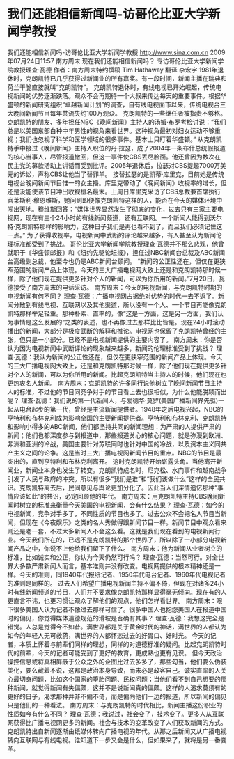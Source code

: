 # 我们还能相信新闻吗-访哥伦比亚大学新闻学教授

我们还能相信新闻吗-访哥伦比亚大学新闻学教授
http://www.sina.com.cn  2009年07月24日11:57  南方周末
现在我们还能相信新闻吗？ 专访哥伦比亚大学新闻学院教授理查·瓦德
作者：南方周末特约撰稿 Tim Hathaway 翻译 李宏宇
1981年退休时，克朗凯特已几乎获得过新闻业的所有嘉奖。有一段时间，新闻主播在瑞典和荷兰干脆直接就叫“克朗凯特”。
克朗凯特退休时，有线电视已开始崛起，传统电视新闻的优势逐渐跌落。观众不会再期待一个大叔来传达每天的重要事件。根据华盛顿的新闻研究组织“卓越新闻计划”的调查，自有线电视面市以来，传统电视台三大晚间新闻节目每年共流失约100万观众。
克朗凯特的一些继任者被指责不够格。克朗凯特的朋友、多年担任NBC《晚间新闻》主持人的汤姆·布罗考检讨说：“我们总是以美国东部白种中年男性的视角来看世界。这种视角最初对妇女运动不够重视；我们也忽视了科学和医学领域的很多事件。基本上只盯着华盛顿。”
从克朗凯特手中接过《晚间新闻》主持人职位的丹·拉瑟，成了2004年一条布什总统假报道的核心当事人，尽管报道撤回，但这一事件使CBS丢尽脸面。他还曾因为数次在民主党的募款活动上讲话而受到批评。2005年退休后，拉瑟对CBS提起7000万美元的诉讼，声称CBS让他当了替罪羊。
接替拉瑟的是凯蒂·库里克，目前她是传统电视台晚间新闻节目惟一的女主播。库里克带动了《晚间新闻》收视率的增长，但还是没能使该节目冲出收视排名最末。上周日库里克采访了CBS总裁兼首席执行官莱斯利·穆恩维斯，她问到即便像克朗凯特这样的人，能否在今天的媒体环境中闯出天地。穆维斯回答：“媒体世界显然发生了彻底的变化，过去只有三家主要电视网，现在有三个24小时的有线新闻频道，还有互联网。一个新闻人能得到沃尔特·克朗凯特那样的影响力，这种日子我们是再也看不到了，而且我们必须记住这一点。”
为了获得收视率，电视新闻中武断的评论越来越多，有人甚至认为新闻伦理标准都受到了挑战。
哥伦比亚大学新闻学院教授理查·瓦德并不那么悲观，他曾就职于《华盛顿邮报》和《纽约先驱论坛报》，担任过NBC新闻台总裁及ABC新闻台高级副总裁，他至今也仍是ABC新闻台顾问。
“新闻的公正性还在，但仅在更狭窄范围的新闻产品上体现。今天的三大广播电视网大致上还是和克朗凯特那时候一样，除了他们现在提供更多针对个人的新闻，可以为你所用的新闻。”7月20日，瓦德接受了南方周末的电话采访。
南方周末：今天的电视新闻，与克朗凯特时期的电视新闻有何不同？
理查·瓦德：广播电视网占据绝对优势的时代一去不返了。新闻分散到有线电视、互联网以及其他渠道，所以没有一个人、一个节目再能像克朗凯特那样举足轻重。那种朴素、直率的，像“这是一方面，这是另一方面，我们认为事情是这么发展的”之类的表述，也不再像过去那样比比皆是。现在24小时滚动播出的新闻，大部分是极度武断的解释和推论。电视网也保留了克朗凯特曾经的主张，但只是一小部分。已经不是电视新闻提供的主要内容了。
南方周末：你是否认为因为电视新闻中武断评论的现象越来越多，新闻的伦理标准受到了挑战？
理查·瓦德：我认为新闻的公正性还在，但仅在更狭窄范围的新闻产品上体现。今天的三大广播电视网大致上，还是和克朗凯特那时候一样，除了他们现在提供更多针对个人的新闻，可以为你所用的新闻。比起克朗凯特当主持人的时候，他们现在也更热衷名人新闻。
南方周末：克朗凯特的许多同行说他树立了晚间新闻节目主持人的标准，不过他的节目同竞争对手的节目看上去也很相似，为什么他能脱颖而出呢？
理查·瓦德：我们说的第一代新闻人，与爱德华·莫罗(美国广播新闻界先驱)一起从电台起步的第一代，曾经是主流新闻提供者。1948年之后电视兴起，NBC的亨特利和布林克利成为影响全国的主要新闻提供者。亨特利和布林克利、克朗凯特和影响小得多的ABC新闻，他们都坚持共同的新闻理想：为严肃的人提供严肃的新闻；他们也都深度参与到报道中，那些报道关心的核心问题，就是弥漫到欧洲、非洲和亚洲的冷战，美国主要针对苏联同时也针对中国的冷战，以及资本主义同共产主义之间的论争。这是当时三大广播电视网新闻节目的重点。NBC的节目是最突出的，直到亨特利和布林克利离开。
这时克朗凯特开始崭露头角。当他离开新闻业，新闻业本身也发生了转变。克朗凯特成名时，尼克松、水门事件和越南战争引发了人民与政府的冲突。所以有很多“我们是谁”和“我们该做什么”这样的全民共识。克朗凯特离去后，民间意见与舆论更加分化了。因此当人们深情追忆那种“事情应该如此”的共识，必定回顾他的年代。
南方周末：用克朗凯特主持CBS晚间新闻时树立的标准来衡量今天美国的电视新闻，会有什么结果？
理查·瓦德：如今的电视新闻，竞争对手多了，不同性质的节目也多了。过去公众不会把名人节目当新闻，但现在《今夜娱乐》之类的名人秀做得跟新闻节目一样。新闻节目中观众看来则还是老一套，不过大多新闻人不会这么看。这就是我们现在看到的电视新闻行业。今天我们所在的，已远不是克朗凯特的那个世界了，所以除了一小部分电视新闻产品之中，你说不上他给我们留下了什么。
南方周末：他为新闻从业者树立的标准，比如诚实和公正，你认为今天仍然可行吗？
理查·瓦德：当然可行。对全世界大多数严肃新闻人而言，基本准则并没有改变。电视网提供的根本精神还是一样。今天的准则，同1940年代报纸记者、1950年代电台记者、1960年代电视记者的准则是同样的。
过去人们希望广播电视新闻主持不偏不倚，但现在对诸多24小时有线新闻频道的节目，人们并不要求像克朗凯特那样显得毫无倾向。现在有的人更直言不讳，也更习惯让观众了解他们的观点，他们怎样看世界。
南方周末：眼下很多美国人认为记者不像过去那样可信了。很多中国人也抱怨美国人在报道中国时的偏见，你觉得媒体道德规范的滑坡是否确有其事？
理查·瓦德：我想这完全是错觉。人总是觉得今不如昔。满世界都是关于黄金时代的神话，满世界的人都认为如今的年轻人无可救药，满世界的人都怀恋过去的好胃口、好时光。
今天的记者，本质上怀着与前辈们同样的理想，同样的对道德标准的疑问。比起克朗凯特时代的前辈，今天的记者可能受到了更好的教育，更成熟也更有见识。
但今天政治操控信息或将真相屏蔽于公众之外的企图比过去多多了，那些勾当，他们要么伪装美化，要么藏着不说，这都是政治本身导致，而未必是政客自己。诚实直率的人关心最切身问题，比如这个国家的堕胎问题、民权问题；当他们看不到自己想要的那种新闻，就觉得新闻有失偏颇，这并不是说新闻真的偏颇。这样的人渴求莫须有的更好的日子，渴求那种并非不偏不倚，而是偏向他们一边的报道，所以新闻的偏见只是他们的一种看法。
南方周末：与克朗凯特的时代相比，新闻主播这份职业的性质如今有什么不同？
理查·瓦德：我说过，社会变了，技术变了。更多人从互联网获得比广播电视网更多的新闻。社会与技术的变革改变了人们获取新闻的方式。
克朗凯特出自新闻逐渐由纸媒体转向广播电视的年代。从那之后新闻又从广播电视转向互联网与有线电视。谁知道下一步又会是什么，但如果来了，就将是另一番变革。

